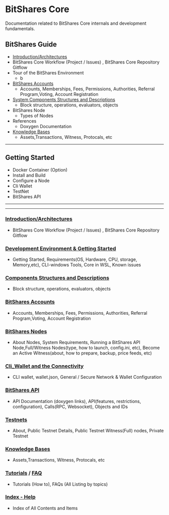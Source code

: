 # BitShares Core
Documentation related to BitShares Core internals and development fundamentals.

## BitShares Guide

-  [Introduction/Architectures](../core/intro/README.md#introduction--architectures)
  - BitShares Core Workflow (Project / Issues) , BitShares Core Repository Gitflow
- Tour  of the BitShares Environment
  - b
- [BitShares Accounts](../core/accounts/README.md#accounts)
  - Accounts, Memberships, Fees, Permissions, Authorities, Referral Program,Voting, Account Registration  
- [System Components Structures and Descriptions](../core/components/README.md#components-structures-and-descriptions)
  - Block structure, operations, evaluators, objects
- BitShares Node
  - Types of Nodes
- References
  - Doxygen Documentation
- [Knowledge Bases](../core/knowledge_base#knowledge-base)
  - Assets,Transactions, Witness, Protocals, etc


***
## Getting Started

- Docker Container (Option)
- Install and Build
- Configure a Node
- Cli Wallet
- TestNet
- BitShares API


***
***

### [Introduction/Architectures](../core/intro/README.md#introduction--architectures)
- BitShares Core Workflow (Project / Issues) , BitShares Core Repository Gitflow
   
### [Development Environment & Getting Started](../core/installation/README.md#development-environment--getting-started)
- Getting Started, Requirements(OS, Hardware, CPU, storage, Memory,etc), CLI-windows Tools, Core in WSL, Known issues

### [Components Structures and Descriptions](../core/components/README.md#components-structures-and-descriptions)
- Block structure, operations, evaluators, objects
 
### [BitShares Accounts](../core/accounts/README.md#accounts)
- Accounts, Memberships, Fees, Permissions, Authorities, Referral Program,Voting, Account Registration  

### [BitShares Nodes](../core/nodes_full_witness/README.md#bitshares-nodes-and-p2p-network)
- About Nodes, System Requirements, Running a BitShares API Node,Full/Witness Nodes(type, how to launch, config.ini, etc), Become an Active Witness(about, how to prepare, backup, price feeds, etc)

### [Cli_Wallet and the Connectivity](../core/wallet/README.md#cli_wallet-and-the-connectivity)
- CLI wallet, wallet.json, General / Secure Network & Wallet Configuration

### [BitShares API](../core/api/README.md#bitshares-api) 
- API Documentation (doxygen links), API(features, restrictions, configuration), Calls(RPC, Websocket), Objects and IDs

### [Testnets](../core/testnets/README.md#testnets)
- About, Public Testnet Details, Public Testnet Witness(Full) nodes, Private Testnet

### [Knowledge Bases](../core/knowledge_base#knowledge-base)
- Assets,Transactions, Witness, Protocals, etc

### [Tutorials](../core/tutorials#tutorials) / [FAQ](../core/tutorials/FAQ.md#frequently-asked-questions---list-all)
- Tutorials (How to), FAQs (All Listing by topics)
  
### [Index - Help](../core/help/index.md#help)
- Index of All Contents and Items 


